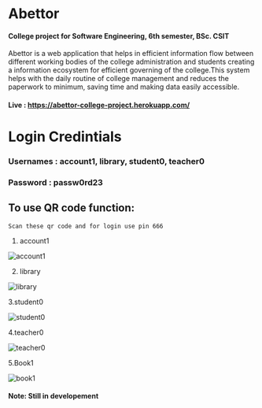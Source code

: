 # Abettor
#### College project for Software Engineering, 6th semester, BSc. CSIT
 Abettor is a web application that helps in efficient information flow between different working bodies of the college administration and students creating a information ecosystem for efficient governing of the college.This system helps with the daily routine of college management and reduces the paperwork to minimum, saving time and making data easily accessible.

#### Live : https://abettor-college-project.herokuapp.com/

# Login Credintials 
### Usernames : account1, library, student0, teacher0
### Password  : passw0rd23

## To use QR code function:
```
Scan these qr code and for login use pin 666
```
1. account1 

![account1](https://github.com/lurayy/Abettor/blob/master/account1.jpg)

2. library

![library](https://github.com/lurayy/Abettor/blob/master/library.jpg)

3.student0

![student0](https://github.com/lurayy/Abettor/blob/master/student0.jpg)

4.teacher0

![teacher0](https://github.com/lurayy/Abettor/blob/master/teacher0.jpg)

5.Book1

![book1](https://github.com/lurayy/Abettor/blob/master/book1.jpg)

#### Note: Still in developement
